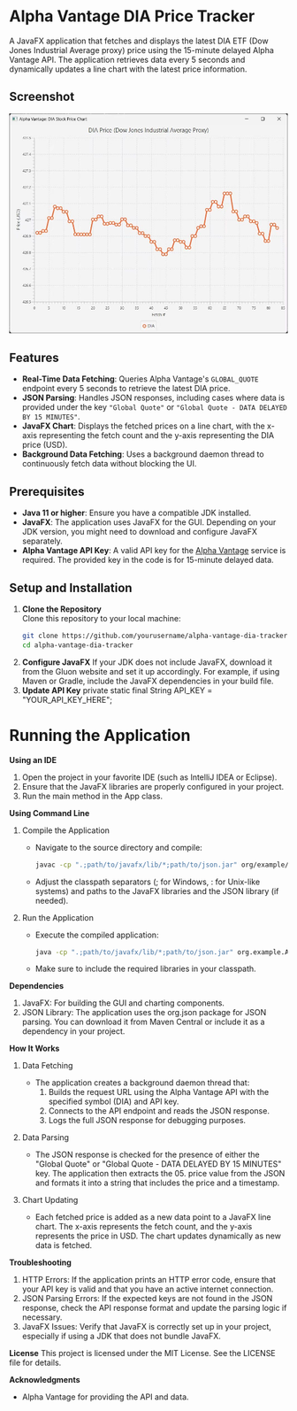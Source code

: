 # Alpha Vantage DIA Price Tracker

A JavaFX application that fetches and displays the latest DIA ETF (Dow Jones Industrial Average proxy) price using the 15-minute delayed Alpha Vantage API. The application retrieves data every 5 seconds and dynamically updates a line chart with the latest price information.

## Screenshot
![Application Screenshot](screenshot.JPG)

## Features

- **Real-Time Data Fetching**: Queries Alpha Vantage's `GLOBAL_QUOTE` endpoint every 5 seconds to retrieve the latest DIA price.
- **JSON Parsing**: Handles JSON responses, including cases where data is provided under the key `"Global Quote"` or `"Global Quote - DATA DELAYED BY 15 MINUTES"`.
- **JavaFX Chart**: Displays the fetched prices on a line chart, with the x-axis representing the fetch count and the y-axis representing the DIA price (USD).
- **Background Data Fetching**: Uses a background daemon thread to continuously fetch data without blocking the UI.

## Prerequisites

- **Java 11 or higher**: Ensure you have a compatible JDK installed.
- **JavaFX**: The application uses JavaFX for the GUI. Depending on your JDK version, you might need to download and configure JavaFX separately.
- **Alpha Vantage API Key**: A valid API key for the [Alpha Vantage](https://www.alphavantage.co) service is required. The provided key in the code is for 15-minute delayed data.

## Setup and Installation

1. **Clone the Repository**  
   Clone this repository to your local machine:
   ```bash
   git clone https://github.com/yourusername/alpha-vantage-dia-tracker.git
   cd alpha-vantage-dia-tracker
2. **Configure JavaFX**
   If your JDK does not include JavaFX, download it from the Gluon website and set it up accordingly. For example, if using Maven or Gradle, include the JavaFX dependencies in your build file.
3. **Update API Key**
   private static final String API_KEY = "YOUR_API_KEY_HERE";

# Running the Application
**Using an IDE**
1. Open the project in your favorite IDE (such as IntelliJ IDEA or Eclipse).
2. Ensure that the JavaFX libraries are properly configured in your project.
3. Run the main method in the App class.

**Using Command Line**
1. Compile the Application
   - Navigate to the source directory and compile: 
     ```bash
     javac -cp ".;path/to/javafx/lib/*;path/to/json.jar" org/example/App.java
   - Adjust the classpath separators (; for Windows, : for Unix-like systems) and paths to the JavaFX libraries and the JSON library (if needed).

2. Run the Application
   - Execute the compiled application:
     ```bash
     java -cp ".;path/to/javafx/lib/*;path/to/json.jar" org.example.App
   - Make sure to include the required libraries in your classpath.

**Dependencies**
1. JavaFX: For building the GUI and charting components.
2. JSON Library: The application uses the org.json package for JSON parsing. You can download it from Maven Central or include it as a dependency in your project.

**How It Works**
1. Data Fetching
   - The application creates a background daemon thread that:
     1. Builds the request URL using the Alpha Vantage API with the specified symbol (DIA) and API key.
     2. Connects to the API endpoint and reads the JSON response.
     3. Logs the full JSON response for debugging purposes.

2. Data Parsing
   - The JSON response is checked for the presence of either the "Global Quote" or "Global Quote - DATA DELAYED BY 15 MINUTES" key. The application then extracts the 05. price value from the JSON and formats it into a string that includes the price and a timestamp.

3. Chart Updating
   - Each fetched price is added as a new data point to a JavaFX line chart. The x-axis represents the fetch count, and the y-axis represents the price in USD. The chart updates dynamically as new data is fetched.

**Troubleshooting**
1. HTTP Errors: If the application prints an HTTP error code, ensure that your API key is valid and that you have an active internet connection.
2. JSON Parsing Errors: If the expected keys are not found in the JSON response, check the API response format and update the parsing logic if necessary.
3. JavaFX Issues: Verify that JavaFX is correctly set up in your project, especially if using a JDK that does not bundle JavaFX.

**License**
This project is licensed under the MIT License. See the LICENSE file for details.

**Acknowledgments**
- Alpha Vantage for providing the API and data.



